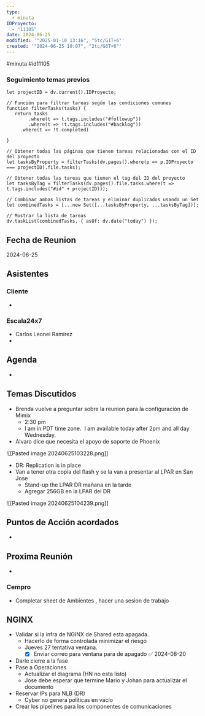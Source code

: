 ```yaml
---
type:
  - minuta
IDProyecto:
  - "11105"
date: 2024-06-25
modified: '"2025-01-10 13:16", "5tc/G1T+6"'
created: '"2024-06-25 10:07", "2tc/G6T+6"'
---
```

#minuta
#id11105 

### Seguimiento temas previos
```dataviewjs
let projectID = dv.current().IDProyecto;

// Función para filtrar tareas según las condiciones comunes
function filterTasks(tasks) {
   return tasks
        .where(t => t.tags.includes("#followup"))
        .where(t => !t.tags.includes("#backlog"))
     .where(t => !t.completed)
        
}

// Obtener todas las páginas que tienen tareas relacionadas con el ID del proyecto
let tasksByProperty = filterTasks(dv.pages().where(p => p.IDProyecto === projectID).file.tasks);

// Obtener todas las tareas que tienen el tag del ID del proyecto
let tasksByTag = filterTasks(dv.pages().file.tasks.where(t => t.tags.includes("#id" + projectID)));

// Combinar ambas listas de tareas y eliminar duplicados usando un Set
let combinedTasks = [...new Set([...tasksByProperty, ...tasksByTag])];

// Mostrar la lista de tareas
dv.taskList(combinedTasks, { asOf: dv.date("today") });
 ```
## Fecha de Reunion
2024-06-25

## Asistentes

### Cliente
* 
### Escala24x7
- Carlos Leonel Ramírez
-  

## Agenda
* 
## Temas Discutidos
* Brenda vuelve a preguntar sobre la reunion para la configuración de Mimix 
	* 2:30 pm
	* I am in PDT time zone.  I am available today after 2pm and all day Wednesday.
* Alvaro dice que necesita el apoyo de soporte de Phoenix 


![[Pasted image 20240625103228.png]]
 - DR: Replication is in place
 - Van a tener otra copia del flash y se la van a presentar al LPAR en San Jose
	 - Stand-up the LPAR DR mañana en la tarde
	 - Agregar  256GB en la LPAR del DR

![[Pasted image 20240625104239.png]]
## Puntos de Acción acordados
*  

## Proxima Reunión
*   




###  Cempro

- Completar sheet de Ambientes , hacer una sesion de trabajo




## NGINX
- Validar si la infra de NGINX de Shared esta apagada.
	- Hacerlo de forma controlada minimizar el riesgo
	- Jueves 27  tentativa ventana.
		- [x] Enviar correo para ventana para de apagado ✅ 2024-08-20
- Darle cierre a la fase
- Pase a Operaciones
	- Actualizar el diagrama (HN no esta listo)
	- Jose debe esperar que termine Mario y Johan para actualizar el documento
- Reservar IPs para NLB (DR)
	- Cyber no genera politicas en vacío
- Crear los pipelines para los componentes de comunicaciones